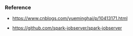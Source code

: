 

































### Reference

- https://www.cnblogs.com/yueminghai/p/10413171.html

- https://github.com/spark-jobserver/spark-jobserver

